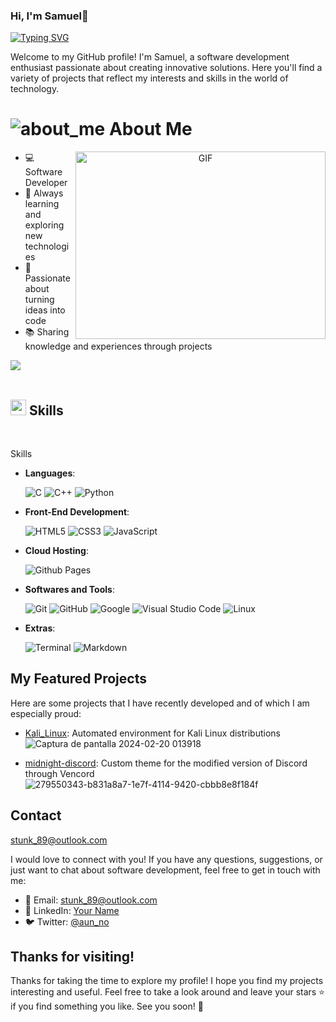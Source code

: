 ### Hi, I'm Samuel👋
[![Typing SVG](https://readme-typing-svg.demolab.com/?lines=Love+to+learn+new+stuffs..<3;Active+learner/Researcher;Computer+Science+Student)](https://git.io/typing-svg)

Welcome to my GitHub profile! I'm Samuel, a software development enthusiast passionate about creating innovative solutions. Here you'll find a variety of projects that reflect my interests and skills in the world of technology.

# ![about_me](https://github.com/N3bulaX/N3bulaX/assets/117851699/d7d2d855-711a-4124-9b54-cba6d347e979) About Me
<a target="_blank" align="center">
  <img align="right" top="500" height="300" width="400" alt="GIF" src="https://media.giphy.com/media/SWoSkN6DxTszqIKEqv/giphy.gif">
</a>

- 💻 Software Developer
- 🌱 Always learning and exploring new technologies
- 🚀 Passionate about turning ideas into code
- 📚 Sharing knowledge and experiences through projects

<img src="https://user-images.githubusercontent.com/73097560/115834477-dbab4500-a447-11eb-908a-139a6edaec5c.gif"><br><br>

## <img src="https://media2.giphy.com/media/QssGEmpkyEOhBCb7e1/giphy.gif?cid=ecf05e47a0n3gi1bfqntqmob8g9aid1oyj2wr3ds3mg700bl&rid=giphy.gif" width ="25"><b> Skills</b>
<br>

<p align="center">

Skills

- **Languages**:
    
  ![C](https://img.shields.io/badge/C%20-%232370ED.svg?style=for-the-badge&logo=c&logoColor=white)
  ![C++](https://img.shields.io/badge/C++%20-%2300599C.svg?style=for-the-badge&logo=c%2B%2B&logoColor=white)
  ![Python](https://img.shields.io/badge/Python%20-%2314354C.svg?style=for-the-badge&logo=python&logoColor=white)

- **Front-End Development**:

  ![HTML5](https://img.shields.io/badge/HTML5%20-%23E34F26.svg?style=for-the-badge&logo=html5&logoColor=white)
  ![CSS3](https://img.shields.io/badge/CSS%20-%231572B6.svg?style=for-the-badge&logo=css3&logoColor=white)
  ![JavaScript](https://img.shields.io/badge/JavaScript%20-%23F7DF1E.svg?style=for-the-badge&logo=javascript&logoColor=black)

- **Cloud Hosting**:

   ![Github Pages](https://img.shields.io/badge/GitHub%20Pages-%23327FC7.svg?style=for-the-badge&logo=github&logoColor=white)

- **Softwares and Tools**:

  ![Git](https://img.shields.io/badge/git-%23F05033.svg?style=for-the-badge&logo=git&logoColor=white)
  ![GitHub](https://img.shields.io/badge/github-%23121011.svg?style=for-the-badge&logo=github&logoColor=white)
  ![Google](https://img.shields.io/badge/google-%234285F4.svg?style=for-the-badge&logo=google&logoColor=white)
  ![Visual Studio Code](https://img.shields.io/badge/Visual%20Studio%20Code-0078d7.svg?style=for-the-badge&logo=visual-studio-code&logoColor=white)
  ![Linux](https://img.shields.io/badge/Linux-FCC624?style=for-the-badge&logo=linux&logoColor=black) 

- **Extras**:

  ![Terminal](https://img.shields.io/badge/Terminal-%23054020?style=for-the-badge&logo=gnu-bash&logoColor=white)
  ![Markdown](https://img.shields.io/badge/markdown-%23000000.svg?style=for-the-badge&logo=markdown&logoColor=white)  

## My Featured Projects

Here are some projects that I have recently developed and of which I am especially proud:

- [Kali_Linux](https://github.com/N3bulaX/AutoBspwm): Automated environment for Kali Linux distributions ![Captura de pantalla 2024-02-20 013918](https://github.com/N3bulaX/N3bulaX/assets/117851699/6233ab1d-578b-4075-96c1-266e08568d9b)

- [midnight-discord](https://github.com/N3bulaX/midnight-discord): Custom theme for the modified version of Discord through Vencord![279550343-b831a8a7-1e7f-4114-9420-cbbb8e8f184f](https://github.com/N3bulaX/N3bulaX/assets/117851699/c9451a09-b8c2-4af9-a632-2e10fa950cd5)

## Contact
stunk_89@outlook.com

I would love to connect with you! If you have any questions, suggestions, or just want to chat about software development, feel free to get in touch with me:

- 📧 Email: [stunk_89@outlook.com](mailto:stunk_89@outlook.com)
- 💬 LinkedIn: [Your Name](enlace_a_tu_perfil_de_LinkedIn)
- 🐦 Twitter: [@aun_no](enlace_a_tu_cuenta_de_Twitter)

## Thanks for visiting!

Thanks for taking the time to explore my profile! I hope you find my projects interesting and useful. Feel free to take a look around and leave your stars ⭐️ if you find something you like. See you soon! 👋
